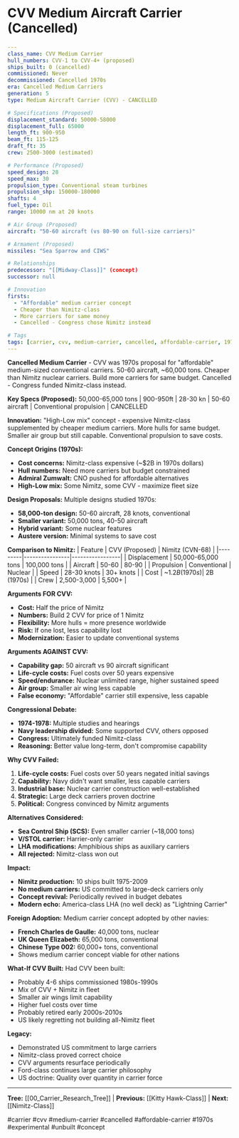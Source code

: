 # CVV Medium Aircraft Carrier (Cancelled)

```yaml
---
class_name: CVV Medium Carrier
hull_numbers: CVV-1 to CVV-4+ (proposed)
ships_built: 0 (cancelled)
commissioned: Never
decommissioned: Cancelled 1970s
era: Cancelled Medium Carriers
generation: 5
type: Medium Aircraft Carrier (CVV) - CANCELLED

# Specifications (Proposed)
displacement_standard: 50000-58000
displacement_full: 65000
length_ft: 900-950
beam_ft: 115-125
draft_ft: 35
crew: 2500-3000 (estimated)

# Performance (Proposed)
speed_design: 28
speed_max: 30
propulsion_type: Conventional steam turbines
propulsion_shp: 150000-180000
shafts: 4
fuel_type: Oil
range: 10000 nm at 20 knots

# Air Group (Proposed)
aircraft: "50-60 aircraft (vs 80-90 on full-size carriers)"

# Armament (Proposed)
missiles: "Sea Sparrow and CIWS"

# Relationships
predecessor: "[[Midway-Class]]" (concept)
successor: null

# Innovation
firsts:
  - "Affordable" medium carrier concept
  - Cheaper than Nimitz-class
  - More carriers for same money
  - Cancelled - Congress chose Nimitz instead

# Tags
tags: [carrier, cvv, medium-carrier, cancelled, affordable-carrier, 1970s, experimental, unbuilt, concept]
---
```

**Cancelled Medium Carrier** - CVV was 1970s proposal for "affordable" medium-sized conventional carriers. 50-60 aircraft, ~60,000 tons. Cheaper than Nimitz nuclear carriers. Build more carriers for same budget. Cancelled - Congress funded Nimitz-class instead.

**Key Specs (Proposed):** 50,000-65,000 tons | 900-950ft | 28-30 kn | 50-60 aircraft | Conventional propulsion | CANCELLED

**Innovation:** "High-Low mix" concept - expensive Nimitz-class supplemented by cheaper medium carriers. More hulls for same budget. Smaller air group but still capable. Conventional propulsion to save costs.

**Concept Origins (1970s):**
- **Cost concerns:** Nimitz-class expensive (~$2B in 1970s dollars)
- **Hull numbers:** Need more carriers but budget constrained
- **Admiral Zumwalt:** CNO pushed for affordable alternatives
- **High-Low mix:** Some Nimitz, some CVV - maximize fleet size

**Design Proposals:**
Multiple designs studied 1970s:
- **58,000-ton design:** 50-60 aircraft, 28 knots, conventional
- **Smaller variant:** 50,000 tons, 40-50 aircraft
- **Hybrid variant:** Some nuclear features
- **Austere version:** Minimal systems to save cost

**Comparison to Nimitz:**
| Feature | CVV (Proposed) | Nimitz (CVN-68) |
|---------|----------------|-----------------|
| Displacement | 50,000-65,000 tons | 100,000 tons |
| Aircraft | 50-60 | 80-90 |
| Propulsion | Conventional | Nuclear |
| Speed | 28-30 knots | 30+ knots |
| Cost | ~$1.2B (1970s) | ~$2B (1970s) |
| Crew | 2,500-3,000 | 5,500+ |

**Arguments FOR CVV:**
- **Cost:** Half the price of Nimitz
- **Numbers:** Build 2 CVV for price of 1 Nimitz
- **Flexibility:** More hulls = more presence worldwide
- **Risk:** If one lost, less capability lost
- **Modernization:** Easier to update conventional systems

**Arguments AGAINST CVV:**
- **Capability gap:** 50 aircraft vs 90 aircraft significant
- **Life-cycle costs:** Fuel costs over 50 years expensive
- **Speed/endurance:** Nuclear unlimited range, higher sustained speed
- **Air group:** Smaller air wing less capable
- **False economy:** "Affordable" carrier still expensive, less capable

**Congressional Debate:**
- **1974-1978:** Multiple studies and hearings
- **Navy leadership divided:** Some supported CVV, others opposed
- **Congress:** Ultimately funded Nimitz-class
- **Reasoning:** Better value long-term, don't compromise capability

**Why CVV Failed:**
1. **Life-cycle costs:** Fuel costs over 50 years negated initial savings
2. **Capability:** Navy didn't want smaller, less capable carriers
3. **Industrial base:** Nuclear carrier construction well-established
4. **Strategic:** Large deck carriers proven doctrine
5. **Political:** Congress convinced by Nimitz arguments

**Alternatives Considered:**
- **Sea Control Ship (SCS):** Even smaller carrier (~18,000 tons)
- **V/STOL carrier:** Harrier-only carrier
- **LHA modifications:** Amphibious ships as auxiliary carriers
- **All rejected:** Nimitz-class won out

**Impact:**
- **Nimitz production:** 10 ships built 1975-2009
- **No medium carriers:** US committed to large-deck carriers only
- **Concept revival:** Periodically revived in budget debates
- **Modern echo:** America-class LHA (no well deck) as "Lightning Carrier"

**Foreign Adoption:**
Medium carrier concept adopted by other navies:
- **French Charles de Gaulle:** 40,000 tons, nuclear
- **UK Queen Elizabeth:** 65,000 tons, conventional
- **Chinese Type 002:** 60,000+ tons, conventional
- Shows medium carrier concept viable for other nations

**What-If CVV Built:**
Had CVV been built:
- Probably 4-6 ships commissioned 1980s-1990s
- Mix of CVV + Nimitz in fleet
- Smaller air wings limit capability
- Higher fuel costs over time
- Probably retired early 2000s-2010s
- US likely regretting not building all-Nimitz fleet

**Legacy:**
- Demonstrated US commitment to large carriers
- Nimitz-class proved correct choice
- CVV arguments resurface periodically
- Ford-class continues large carrier philosophy
- US doctrine: Quality over quantity in carrier force

---
**Tree:** [[00_Carrier_Research_Tree]] | **Previous:** [[Kitty Hawk-Class]] | **Next:** [[Nimitz-Class]]

#carrier #cvv #medium-carrier #cancelled #affordable-carrier #1970s #experimental #unbuilt #concept
